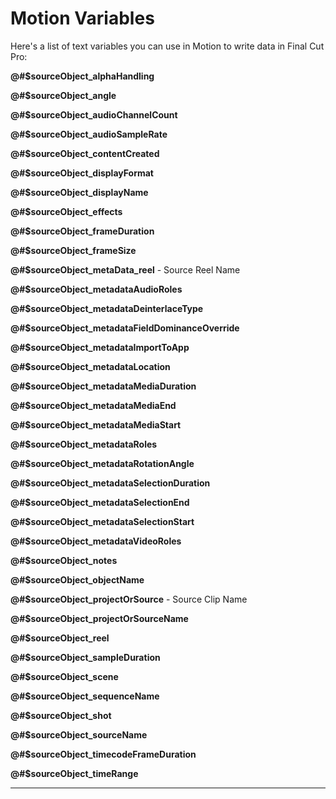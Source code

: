 # Motion Variables

Here's a list of text variables you can use in Motion to write data in Final Cut Pro:

**@#$sourceObject_alphaHandling**

**@#$sourceObject_angle**

**@#$sourceObject_audioChannelCount**

**@#$sourceObject_audioSampleRate**

**@#$sourceObject_contentCreated**

**@#$sourceObject_displayFormat**

**@#$sourceObject_displayName**

**@#$sourceObject_effects**

**@#$sourceObject_frameDuration**

**@#$sourceObject_frameSize**

**@#$sourceObject_metaData_reel** - Source Reel Name

**@#$sourceObject_metadataAudioRoles**

**@#$sourceObject_metadataDeinterlaceType**

**@#$sourceObject_metadataFieldDominanceOverride**

**@#$sourceObject_metadataImportToApp**

**@#$sourceObject_metadataLocation**

**@#$sourceObject_metadataMediaDuration**

**@#$sourceObject_metadataMediaEnd**

**@#$sourceObject_metadataMediaStart**

**@#$sourceObject_metadataRoles**

**@#$sourceObject_metadataRotationAngle**

**@#$sourceObject_metadataSelectionDuration**

**@#$sourceObject_metadataSelectionEnd**

**@#$sourceObject_metadataSelectionStart**

**@#$sourceObject_metadataVideoRoles**

**@#$sourceObject_notes**

**@#$sourceObject_objectName**

**@#$sourceObject_projectOrSource** - Source Clip Name

**@#$sourceObject_projectOrSourceName**

**@#$sourceObject_reel**

**@#$sourceObject_sampleDuration**

**@#$sourceObject_scene**

**@#$sourceObject_sequenceName**

**@#$sourceObject_shot**

**@#$sourceObject_sourceName**

**@#$sourceObject_timecodeFrameDuration**

**@#$sourceObject_timeRange**

---

<script src="https://giscus.app/client.js"
        data-repo="CommandPost/FCPCafe"
        data-repo-id="MDEwOlJlcG9zaXRvcnk5NTAwMjEwMg=="
        data-category="Website Discussions"
        data-category-id="DIC_kwDOBamd9s4CW0qy"
        data-mapping="title"
        data-strict="0"
        data-reactions-enabled="1"
        data-emit-metadata="0"
        data-input-position="bottom"
        data-theme="preferred_color_scheme"
        data-lang="en"
        crossorigin="anonymous"
        async>
</script>